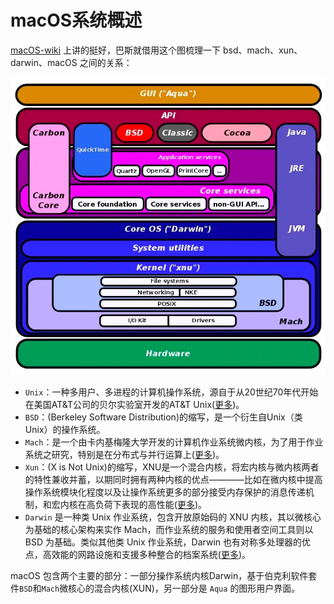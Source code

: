 # macOS系统概述

[macOS-wiki](https://zh.m.wikipedia.org/zh-hans/MacOS) 上讲的挺好，巴斯就借用这个图梳理一下 bsd、mach、xun、darwin、macOS 之间的关系：

![](../assets/images/macos.jpg)

- `Unix`：一种多用户、多进程的计算机操作系统，源自于从20世纪70年代开始在美国AT&T公司的贝尔实验室开发的AT&T Unix([更多](https://zh.m.wikipedia.org/zh-hans/UNIX))。
- `BSD`：(Berkeley Software Distribution)的缩写，是一个衍生自Unix（类Unix）的操作系统。
- `Mach`：是一个由卡内基梅隆大学开发的计算机作业系统微内核，为了用于作业系统之研究，特别是在分布式与并行运算上([更多](https://zh.m.wikipedia.org/zh-hans/Mach))。
- `Xun`：(X is Not Unix)的缩写，XNU是一个混合内核，将宏内核与微内核两者的特性兼收并蓄，以期同时拥有两种内核的优点————比如在微内核中提高操作系统模块化程度以及让操作系统更多的部分接受内存保护的消息传递机制，和宏内核在高负荷下表现的高性能([更多](https://zh.m.wikipedia.org/zh-hans/XNU))。
- `Darwin` 是一种类 Unix 作业系统，包含开放原始码的 XNU 内核，其以微核心为基础的核心架构来实作 Mach，而作业系统的服务和使用者空间工具则以 BSD 为基础。类似其他类 Unix 作业系统，Darwin 也有对称多处理器的优点，高效能的网路设施和支援多种整合的档案系统([更多](https://zh.m.wikipedia.org/zh-hans/Darwin_(%E6%93%8D%E4%BD%9C%E7%B3%BB%E7%BB%9F)))。

macOS 包含两个主要的部分：一部分操作系统内核Darwin，基于伯克利软件套件`BSD`和`Mach`微核心的混合内核(XUN)，另一部分是 `Aqua` 的图形用户界面。
